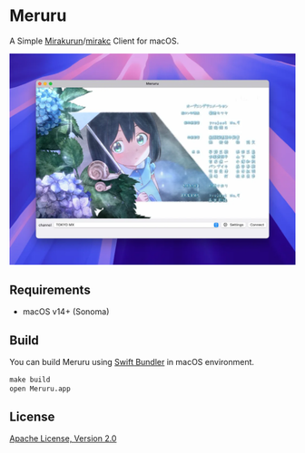 # Meruru

A Simple [Mirakurun](https://github.com/Chinachu/Mirakurun)/[mirakc](https://github.com/mirakc/mirakc) Client for macOS.

![Meruru](./Meruru.webp)

## Requirements

- macOS v14+ (Sonoma)

## Build

You can build Meruru using [Swift Bundler](https://swiftbundler.dev/) in macOS environment.

```shell
make build
open Meruru.app
```

## License

[Apache License, Version 2.0](LICENSE)
